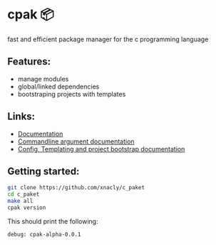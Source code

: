 # cpak 📦
fast and efficient package manager for the c programming language

## Features:
- manage modules
- global/linked dependencies 
- bootstraping projects with templates 

## Links:
- [Documentation](./docs/index.md)
- [Commandline argument documentation](./docs/usage.md)
- [Config, Templating and project bootstrap documentation](./docs/configuration.md)

## Getting started:

```sh
git clone https://github.com/xnacly/c_paket
cd c_paket
make all
cpak version
```

This should print the following:

```
debug: cpak-alpha-0.0.1
```

